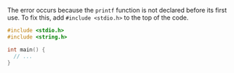 The error occurs because the `printf` function is not declared before its first use. To fix this, add `#include <stdio.h>` to the top of the code.

```c
#include <stdio.h>
#include <string.h>

int main() {
  // ...
}
```

